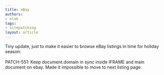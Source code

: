 ```yaml
---
title: eBay
authors:
- olak
tags:
- sitepatching
layout: article
---
```

Tiny update, just to make it easier to browse eBay listings in time for holiday season:<br/><br/>PATCH-551: Keep document.domain in sync inside IFRAME and main document on ebay. Made it impossible to move to next listing page.
